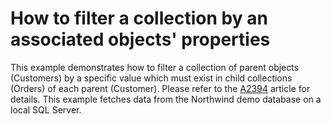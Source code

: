 # How to filter a collection by an associated objects' properties


<p>This example demonstrates how to filter a collection of parent objects (Customers) by a specific value which must exist in child collections (Orders) of each parent (Customer). Please refer to the <a href="https://www.devexpress.com/Support/Center/p/A2394">A2394</a> article for details. This example fetches data from the Northwind demo database on a local SQL Server.</p>

<br/>


